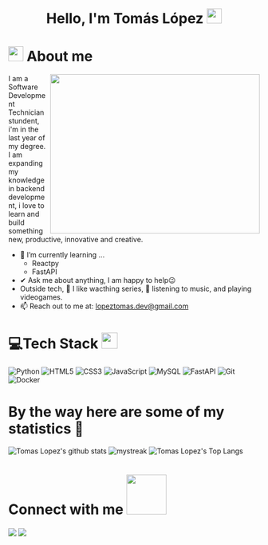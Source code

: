 <h1 align="center">
    Hello, I'm Tomás López
    <img src="https://media.giphy.com/media/hvRJCLFzcasrR4ia7z/giphy.gif" width="30px"/>
</h1>


# <img src="https://media.giphy.com/media/ObNTw8Uzwy6KQ/giphy.gif" width="30px"> About me

<img align="right" src="https://media.giphy.com/media/v1.Y2lkPTc5MGI3NjExMmc5ZzczZjBucG5ubWZheXM0OGpmMmVqNGtka2pwOHQ5cWN6Zzg2MyZlcD12MV9naWZzX3NlYXJjaCZjdD1n/26BGIqWh2R1fi6JDa/giphy.gif" width="420px" height="320px">

I am a Software Development Technician stundent, i'm in the last year of my degree.
I am expanding my knowledge in backend development, i love to learn and build something new,
productive, innovative and creative.
- 🌱 I’m currently learning ...
  - Reactpy
  - FastAPI
- ✔ Ask me about anything, I am happy to help😉<br>
- Outside tech, 📖 I like wacthing series, 🎵 listening to music, and playing videogames.
- 📫 Reach out to me at: <a href="lopeztomas.dev@gmail.com">lopeztomas.dev@gmail.com</a>

# 💻Tech Stack <img src = "https://media2.giphy.com/media/QssGEmpkyEOhBCb7e1/giphy.gif?cid=ecf05e47a0n3gi1bfqntqmob8g9aid1oyj2wr3ds3mg700bl&rid=giphy.gif" width = 32px> 
![Python](https://img.shields.io/badge/python-3670A0?style=for-the-badge&logo=python&logoColor=ffdd54) ![HTML5](https://img.shields.io/badge/html5-%23E34F26.svg?style=for-the-badge&logo=html5&logoColor=white)  ![CSS3](https://img.shields.io/badge/css3-%231572B6.svg?style=for-the-badge&logo=css3&logoColor=white) ![JavaScript](https://img.shields.io/badge/javascript-%23323330.svg?style=for-the-badge&logo=javascript&logoColor=%23F7DF1E) ![MySQL](https://img.shields.io/badge/mysql-4479A1.svg?style=for-the-badge&logo=mysql&logoColor=white) ![FastAPI](https://img.shields.io/badge/FastAPI-005571?style=for-the-badge&logo=fastapi) ![Git](https://img.shields.io/badge/git-%23F05033.svg?style=for-the-badge&logo=git&logoColor=white) ![Docker](https://img.shields.io/badge/docker-%230db7ed.svg?style=for-the-badge&logo=docker&logoColor=white) 

# By the way here are some of my statistics 🚀
![Tomas Lopez's github stats](https://github-readme-stats.vercel.app/api?username=TomasLopez03&show_icons=true&theme=tokyonight)
<img src="https://github-readme-streak-stats.herokuapp.com/?user=TomasLopez03&theme=tokyonight" alt="mystreak"/>
![Tomas Lopez's Top Langs](https://github-readme-stats.vercel.app/api/top-langs/?username=TomasLopez03&theme=tokyonight&layout=compact)

# Connect with me <img src='https://raw.githubusercontent.com/ShahriarShafin/ShahriarShafin/main/Assets/handshake.gif' width="80px">
<a href = 'https://www.linkedin.com/in/aditya-deshmukh-561a371a8'> <img align= 'center' src="https://img.shields.io/badge/linkedin-%230077B5.svg?style=for-the-badge&logo=linkedin&logoColor=white"/></a> 
<a href = 'Lopeztomas.dev@gmail.com'> <img align= 'center' src="https://img.shields.io/badge/Gmail-D14836?style=for-the-badge&logo=gmail&logoColor=white"/></a> 
  

